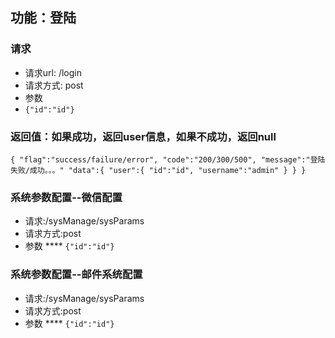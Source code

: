 ## 功能：登陆
### 请求
* 请求url: /login
* 请求方式: post
* 参数
* `{"id":"id"}`
### 返回值：如果成功，返回user信息，如果不成功，返回null
 `{
   "flag":"success/failure/error",
   "code":"200/300/500",
   "message":"登陆失败/成功。。。"
   "data":{
    "user":{
       "id":"id",
       "username":"admin"
      }
   }
}`

### 系统参数配置--微信配置
* 请求:/sysManage/sysParams
* 请求方式:post
* 参数
**** `{"id":"id"}`

### 系统参数配置--邮件系统配置
* 请求:/sysManage/sysParams
* 请求方式:post
* 参数
**** `{"id":"id"}`